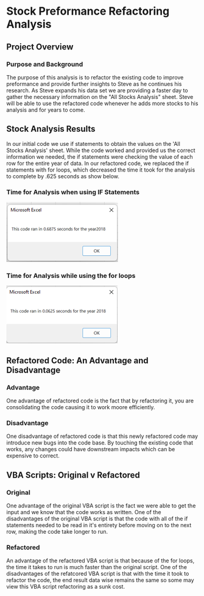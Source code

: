 # Stock Preformance Refactoring Analysis
## Project Overview
### Purpose and Background

The purpose of this analysis is to refactor the existing code to improve preformance and provide further insights to Steve as he continues his research. As Steve expands his data set we are providing a faster day to gather the necessary information on the "All Stocks Analysis" sheet. Steve will be able to use the refactored code whenever he adds more stocks to his analysis and for years to come.

## Stock Analysis Results

In  our initial code we use if statements to obtain the values on the 'All Stocks Analysis' sheet. While the code worked and provided us the correct information we needed, the if statements were checking the value of each row for the entire year of data. In our refactored code, we replaced the if statements with for loops, which decreased the time it took for the analysis to complete by .625 seconds as show below.

### Time for Analysis when using IF Statements
![Alt text](https://github.com/vstuopis/stock-analysis/blob/main/Resources/VBA_Challenge_2018.png.png)

### Time for Analysis while using the for loops
![Alt text](https://github.com/vstuopis/stock-analysis/blob/main/Resources/VBA_Challenge_2018.png)

## Refactored Code: An Advantage and Disadvantage
### Advantage
One advantage of refactored code is the fact that by refactoring it, you are consolidating the code causing it to work moore efficiently. 

### Disadvantage
One disadvantage of refactored code is that this newly refactored code may introduce new bugs into the code base. By touching the existing code that works, any changes could have downstream impacts which can be expensive to correct.

## VBA Scripts: Original v Refactored
### Original
One advantage of the original VBA script is the fact we were able to get the input and we know that the code works as written. One of the disadvantages of the original VBA script is that the code with all of the if statements needed to be read in it's entirety before moving on to the next row, making the code take longer to run.
### Refactored
An advantage of the refactored VBA script is that because of the for loops, the time it takes to run is much faster than the original script. One of the disadvantages of the refatcored VBA script is that with the time it took to refactor the code, the end result data wise remains the same so some may view this VBA script refactoring as a sunk cost.
